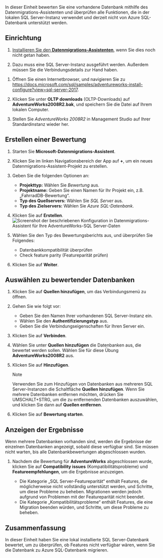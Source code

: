 In dieser Einheit bewerten Sie eine vorhandene Datenbank mithilfe des Datenmigrations-Assistenten und überprüfen alle Funktionen, die in der lokalen SQL Server-Instanz verwendet und derzeit nicht von Azure SQL-Datenbank unterstützt werden.

## <a name="setup"></a>Einrichtung

1. [Installieren Sie den **Datenmigrations-Assistenten**](https://www.microsoft.com/download/details.aspx?id=53595), wenn Sie dies noch nicht getan haben.

1. Dazu muss eine SQL Server-Instanz ausgeführt werden. Außerdem müssen Sie die Verbindungsdetails zur Hand haben.

<!-- 1. [**** likely replace with an LOD VM *****] TODO: -->

1. Öffnen Sie einen Internetbrowser, und navigieren Sie zu https://docs.microsoft.com/sql/samples/adventureworks-install-configure?view=sql-server-2017.

1. Klicken Sie unter **OLTP downloads** (OLTP-Downloads) auf **AdventureWorks2008R2.bak**, und speichern Sie die Datei auf Ihrem lokalen Computer.

1. Stellen Sie *AdventureWorks 2008R2* in Management Studio auf Ihrer Standardinstanz wieder her.

## <a name="create-an-assessment"></a>Erstellen einer Bewertung

1. Starten Sie **Microsoft-Datenmigrations-Assistent**.

1. Klicken Sie im linken Navigationsbereich der App auf __+__, um ein neues Datenmigrations-Assistent-Projekt zu erstellen.

1. Geben Sie die folgenden Optionen an:

    - **Projekttyp:** Wählen Sie *Bewertung* aus.
    - **Projektname:** Geben Sie einen Namen für Ihr Projekt ein, z.B. „FahrradDB-Bewertung“.
    - **Typ des Quellservers:** Wählen Sie *SQL Server* aus.
    - **Typ des Zielservers:** Wählen Sie *Azure SQL-Datenbank*.

1. Klicken Sie auf **Erstellen**.
    ![Screenshot der beschriebenen Konfiguration in Datenmigrations-Assistent für Ihre AdventureWorks-SQL Server-Daten](../media-draft/3-create-assessment.png)

1. Wählen Sie den Typ des Bewertungsberichts aus, und überprüfen Sie Folgendes:
    - Datenbankkompatibilität überprüfen
    - Check feature parity (Featureparität prüfen)

1. Klicken Sie auf **Weiter**.

## <a name="add-databases-to-assess"></a>Auswählen zu bewertender Datenbanken

1. Klicken Sie auf **Quellen hinzufügen**, um das Verbindungsmenü zu öffnen.

1. Gehen Sie wie folgt vor:

    - Geben Sie den Namen Ihrer vorhandenen SQL Server-Instanz ein.
    - Wählen Sie den **Authentifizierungstyp** aus.
    - Geben Sie die Verbindungseigenschaften für Ihren Server ein.

1. Klicken Sie auf **Verbinden**.

1. Wählen Sie unter **Quellen hinzufügen** die Datenbanken aus, die bewertet werden sollen. Wählen Sie für diese Übung **AdventureWorks2008R2** aus.

1. Klicken Sie auf **Hinzufügen**.
    > [!NOTE]
    > Verwenden Sie zum Hinzufügen von Datenbanken aus mehreren SQL Server-Instanzen die Schaltfläche **Quellen hinzufügen**. Wenn Sie mehrere Datenbanken entfernen möchten, drücken Sie UMSCHALT+STRG, um die zu entfernenden Datenbanken auszuwählen, und klicken Sie dann auf **Quellen entfernen**.

1. Klicken Sie auf **Bewertung starten**.

## <a name="view-results"></a>Anzeigen der Ergebnisse

Wenn mehrere Datenbanken vorhanden sind, werden die Ergebnisse der einzelnen Datenbanken angezeigt, sobald diese verfügbar sind. Sie müssen nicht warten, bis alle Datenbankbewertungen abgeschlossen wurden.

1. Nachdem die Bewertung für **AdventureWorks** abgeschlossen wurde, klicken Sie auf **Compatibility issues** (Kompatibilitätsprobleme) und **Featureempfehlungen**, um die Ergebnisse anzuzeigen.

    - Die Kategorie „SQL Server-Featureparität“ enthält Features, die möglicherweise nicht vollständig unterstützt werden, und Schritte, um diese Probleme zu beheben. Migrationen werden jedoch aufgrund von Problemen mit der Featureparität nicht beendet.
    - Die Kategorie „Kompatibilitätsprobleme“ enthält Features, die eine Migration beenden würden, und Schritte, um diese Probleme zu beheben.

## <a name="summary"></a>Zusammenfassung

In dieser Einheit haben Sie eine lokal installierte SQL Server-Datenbank bewertet, um zu überprüfen, ob Features nicht verfügbar wären, wenn Sie die Datenbank zu Azure SQL-Datenbank migrieren.